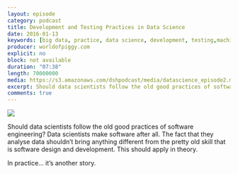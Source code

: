 ```yaml
---
layout: episode
category: podcast
title: Development and Testing Practices in Data Science
date: 2016-01-13
keywords: [big data, practice, data science, development, testing,machine learning]
producer: worldofpiggy.com
explicit: no
block: not available
duration: "07:38"
length: 70000000
media: https://s3.amazonaws.com/dshpodcast/media/datascience_episode2.mp3
excerpt: Should data scientists follow the old good practices of software engineering? Data scientists make software after all.
comments: true
---
```



<img src="http://worldofpiggy.com/wp-content/uploads/2016/01/cover.jpg" />


Should data scientists follow the old good practices of software engineering?
Data scientists make software after all.
The fact that they analyse data shouldn’t bring anything different from the pretty old skill that is software design and development.
This should apply in theory.

In practice… it’s another story.

